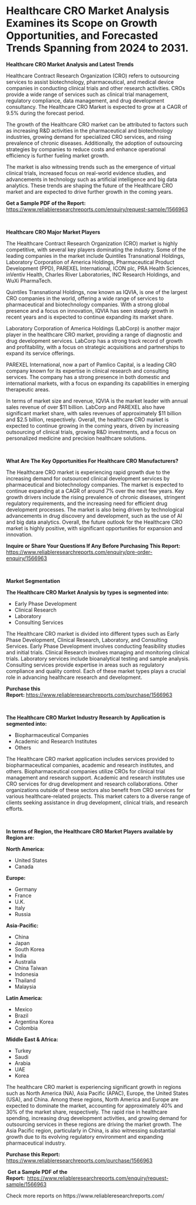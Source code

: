<p><h1>Healthcare CRO Market Analysis Examines its Scope on Growth Opportunities, and Forecasted Trends Spanning from 2024 to 2031.</h1></p><p><strong>Healthcare CRO Market Analysis and Latest Trends</strong></p>
<p><p>Healthcare Contract Research Organization (CRO) refers to outsourcing services to assist biotechnology, pharmaceutical, and medical device companies in conducting clinical trials and other research activities. CROs provide a wide range of services such as clinical trial management, regulatory compliance, data management, and drug development consultancy. The Healthcare CRO Market is expected to grow at a CAGR of 9.5% during the forecast period. </p><p>The growth of the Healthcare CRO market can be attributed to factors such as increasing R&D activities in the pharmaceutical and biotechnology industries, growing demand for specialized CRO services, and rising prevalence of chronic diseases. Additionally, the adoption of outsourcing strategies by companies to reduce costs and enhance operational efficiency is further fueling market growth. </p><p>The market is also witnessing trends such as the emergence of virtual clinical trials, increased focus on real-world evidence studies, and advancements in technology such as artificial intelligence and big data analytics. These trends are shaping the future of the Healthcare CRO market and are expected to drive further growth in the coming years.</p></p>
<p><strong>Get a Sample PDF of the Report:&nbsp;</strong> <a href="https://www.reliableresearchreports.com/enquiry/request-sample/1566963">https://www.reliableresearchreports.com/enquiry/request-sample/1566963</a></p>
<p>&nbsp;</p>
<p><strong>Healthcare CRO Major Market Players</strong></p>
<p><p>The Healthcare Contract Research Organization (CRO) market is highly competitive, with several key players dominating the industry. Some of the leading companies in the market include Quintiles Transnational Holdings, Laboratory Corporation of America Holdings, Pharmaceutical Product Development (PPD), PAREXEL International, ICON plc, PRA Health Sciences, inVentiv Health, Charles River Laboratories, INC Research Holdings, and WuXi PharmaTech.</p><p>Quintiles Transnational Holdings, now known as IQVIA, is one of the largest CRO companies in the world, offering a wide range of services to pharmaceutical and biotechnology companies. With a strong global presence and a focus on innovation, IQVIA has seen steady growth in recent years and is expected to continue expanding its market share.</p><p>Laboratory Corporation of America Holdings (LabCorp) is another major player in the healthcare CRO market, providing a range of diagnostic and drug development services. LabCorp has a strong track record of growth and profitability, with a focus on strategic acquisitions and partnerships to expand its service offerings.</p><p>PAREXEL International, now a part of Pamlico Capital, is a leading CRO company known for its expertise in clinical research and consulting services. The company has a strong presence in both domestic and international markets, with a focus on expanding its capabilities in emerging therapeutic areas.</p><p>In terms of market size and revenue, IQVIA is the market leader with annual sales revenue of over $11 billion. LabCorp and PAREXEL also have significant market share, with sales revenues of approximately $11 billion and $2.5 billion, respectively. Overall, the healthcare CRO market is expected to continue growing in the coming years, driven by increasing outsourcing of clinical trials, growing R&D investments, and a focus on personalized medicine and precision healthcare solutions.</p></p>
<p>&nbsp;</p>
<p><strong>What Are The Key Opportunities For Healthcare CRO Manufacturers?</strong></p>
<p><p>The Healthcare CRO market is experiencing rapid growth due to the increasing demand for outsourced clinical development services by pharmaceutical and biotechnology companies. The market is expected to continue expanding at a CAGR of around 7% over the next few years. Key growth drivers include the rising prevalence of chronic diseases, stringent regulatory requirements, and the increasing need for efficient drug development processes. The market is also being driven by technological advancements in drug discovery and development, such as the use of AI and big data analytics. Overall, the future outlook for the Healthcare CRO market is highly positive, with significant opportunities for expansion and innovation.</p></p>
<p><strong>Inquire or Share Your Questions If Any Before Purchasing This Report:</strong> <a href="https://www.reliableresearchreports.com/enquiry/pre-order-enquiry/1566963">https://www.reliableresearchreports.com/enquiry/pre-order-enquiry/1566963</a></p>
<p>&nbsp;</p>
<p><strong>Market Segmentation</strong></p>
<p><strong>The Healthcare CRO Market Analysis by types is segmented into:</strong></p>
<p><ul><li>Early Phase Development</li><li>Clinical Research</li><li>Laboratory</li><li>Consulting Services</li></ul></p>
<p><p>The Healthcare CRO market is divided into different types such as Early Phase Development, Clinical Research, Laboratory, and Consulting Services. Early Phase Development involves conducting feasibility studies and initial trials. Clinical Research involves managing and monitoring clinical trials. Laboratory services include bioanalytical testing and sample analysis. Consulting services provide expertise in areas such as regulatory compliance and quality control. Each of these market types plays a crucial role in advancing healthcare research and development.</p></p>
<p><strong>Purchase this Report:&nbsp;</strong><a href="https://www.reliableresearchreports.com/purchase/1566963">https://www.reliableresearchreports.com/purchase/1566963</a></p>
<p>&nbsp;</p>
<p><strong>The Healthcare CRO Market Industry Research by Application is segmented into:</strong></p>
<p><ul><li>Biopharmaceutical Companies</li><li>Academic and Research Institutes</li><li>Others</li></ul></p>
<p><p>The Healthcare CRO market application includes services provided to biopharmaceutical companies, academic and research institutes, and others. Biopharmaceutical companies utilize CROs for clinical trial management and research support. Academic and research institutes use CRO services for drug development and research collaborations. Other organizations outside of these sectors also benefit from CRO services for various healthcare-related projects. This market caters to a diverse range of clients seeking assistance in drug development, clinical trials, and research efforts.</p></p>
<p>&nbsp;</p>
<p><strong>In terms of Region, the Healthcare CRO Market Players available by Region are:</strong></p>
<p>
    <p> <strong> North America: </strong>
        <ul>
            <li>United States</li>
            <li>Canada</li>
        </ul>
        </p> 
    <p> <strong> Europe: </strong>
        <ul>
            <li>Germany</li>
            <li>France</li>
            <li>U.K.</li>
            <li>Italy</li>
            <li>Russia</li>
        </ul>
        </p> 
    <p> <strong> Asia-Pacific: </strong>
        <ul>
            <li>China</li>
            <li>Japan</li>
            <li>South Korea</li>
            <li>India</li>
            <li>Australia</li>
            <li>China Taiwan</li>
            <li>Indonesia</li>
            <li>Thailand</li>
            <li>Malaysia</li>
        </ul>
        </p> 
    <p> <strong> Latin America: </strong>
        <ul>
            <li>Mexico</li>
            <li>Brazil</li>
            <li>Argentina Korea</li>
            <li>Colombia</li>
        </ul>
        </p> 
    <p> <strong> Middle East & Africa: </strong>
        <ul>
            <li>Turkey</li>
            <li>Saudi</li>
            <li>Arabia</li>
            <li>UAE</li>
            <li>Korea</li>
        </ul>
    </p>
    </p>
<p><p>The healthcare CRO market is experiencing significant growth in regions such as North America (NA), Asia Pacific (APAC), Europe, the United States (USA), and China. Among these regions, North America and Europe are expected to dominate the market, accounting for approximately 40% and 30% of the market share, respectively. The rapid rise in healthcare spending, increasing drug development activities, and growing demand for outsourcing services in these regions are driving the market growth. The Asia Pacific region, particularly in China, is also witnessing substantial growth due to its evolving regulatory environment and expanding pharmaceutical industry.</p></p>
<p><strong>Purchase this Report: </strong><a href="https://www.reliableresearchreports.com/purchase/1566963">https://www.reliableresearchreports.com/purchase/1566963</a></p>
<p>&nbsp;<strong>Get a Sample PDF of the Report:&nbsp;&nbsp;</strong><a href="https://www.reliableresearchreports.com/enquiry/request-sample/1566963">https://www.reliableresearchreports.com/enquiry/request-sample/1566963</a></p>
<p><strong></strong></p>
<p>Check more reports on https://www.reliableresearchreports.com/</p>
